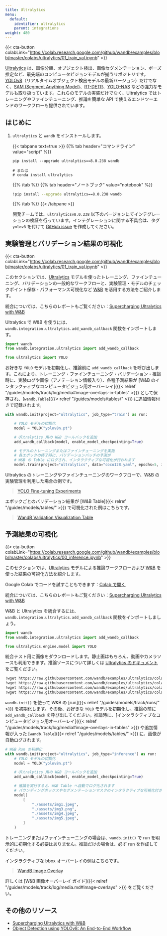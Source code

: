 ```yaml
---
title: Ultralytics
menu:
  default:
    identifier: ultralytics
    parent: integrations
weight: 480
---
```


{{< cta-button colabLink="https://colab.research.google.com/github/wandb/examples/blob/master/colabs/ultralytics/01_train_val.ipynb" >}}

[Ultralytics](https://github.com/ultralytics/ultralytics) は、画像分類、オブジェクト検出、画像セグメンテーション、ポーズ推定など、最先端のコンピュータビジョンモデルが揃うリポジトリです。[YOLOv8](https://docs.ultralytics.com/models/yolov8/)（リアルタイムオブジェクト検出モデルの最新バージョン）だけでなく、[SAM (Segment Anything Model)](https://docs.ultralytics.com/models/sam/#introduction-to-sam-the-segment-anything-model)、[RT-DETR](https://docs.ultralytics.com/models/rtdetr/)、[YOLO-NAS](https://docs.ultralytics.com/models/yolo-nas/) などの強力なモデルも取り扱っています。これらのモデルの実装だけでなく、Ultralytics ではトレーニングやファインチューニング、推論を簡単な API で使えるエンドツーエンドのワークフローも提供されています。

## はじめに

1. `ultralytics` と `wandb` をインストールします。

    {{< tabpane text=true >}}
    {{% tab header="コマンドライン" value="script" %}}

    ```shell
    pip install --upgrade ultralytics==8.0.238 wandb

    # または
    # conda install ultralytics
    ```

    {{% /tab %}}
    {{% tab header="ノートブック" value="notebook" %}}

    ```bash
    !pip install --upgrade ultralytics==8.0.238 wandb
    ```

    {{% /tab %}}
    {{< /tabpane >}}

    開発チームでは、`ultralyticsv8.0.238` 以下のバージョンにてインテグレーションの検証を行っています。インテグレーションに関する不具合は、タグ `yolov8` を付けて [GitHub issue](https://github.com/wandb/wandb/issues/new?template=sdk-bug.yml) を作成してください。

## 実験管理とバリデーション結果の可視化

{{< cta-button colabLink="https://colab.research.google.com/github/wandb/examples/blob/master/colabs/ultralytics/01_train_val.ipynb" >}}

このセクションでは、[Ultralytics](https://docs.ultralytics.com/modes/predict/) モデルを使ったトレーニング、ファインチューニング、バリデーションの一般的なワークフローと、実験管理・モデルのチェックポイント保存・パフォーマンス可視化など [W&B](https://wandb.ai/site) を活用する方法をご紹介します。

統合については、こちらのレポートもご覧ください：[Supercharging Ultralytics with W&B](https://wandb.ai/geekyrakshit/ultralytics/reports/Supercharging-Ultralytics-with-Weights-Biases--Vmlldzo0OTMyMDI4)

Ultralytics で W&B を使うには、`wandb.integration.ultralytics.add_wandb_callback` 関数をインポートします。

```python
import wandb
from wandb.integration.ultralytics import add_wandb_callback

from ultralytics import YOLO
```

お好きな `YOLO` モデルを初期化し、推論前に `add_wandb_callback` を呼び出します。これにより、トレーニング・ファインチューニング・バリデーション・推論時に、実験ログや画像（アノテーション情報入り）、各種予測結果が [W&B のインタラクティブなコンピュータビジョン用オーバーレイ]({{< relref "/guides/models/track/log/media#image-overlays-in-tables" >}}) として保存され、[`wandb.Table`]({{< relref "/guides/models/tables/" >}}) に追加情報付きで記録されます。

```python
with wandb.init(project="ultralytics", job_type="train") as run:

    # YOLO モデルの初期化
    model = YOLO("yolov8n.pt")

    # Ultralytics 用の W&B コールバックを追加
    add_wandb_callback(model, enable_model_checkpointing=True)

    # モデルのトレーニングまたはファインチューニングを実施
    # 各エポックの終了時に、バリデーションバッチの予測が
    # W&B の Table にログされ、インタラクティブな可視化が行われます
    model.train(project="ultralytics", data="coco128.yaml", epochs=5, imgsz=640)
```

Ultralytics のトレーニングやファインチューニングのワークフローで、W&B の実験管理を利用した場合の例です。

<blockquote class="imgur-embed-pub" lang="en" data-id="a/TB76U9O"  ><a href="//imgur.com/a/TB76U9O">YOLO Fine-tuning Experiments</a></blockquote><script async src="//s.imgur.com/min/embed.js" charset="utf-8"></script>

エポックごとのバリデーション結果が [W&B Table]({{< relref "/guides/models/tables/" >}}) で可視化された例はこちらです。

<blockquote class="imgur-embed-pub" lang="en" data-id="a/kU5h7W4"  ><a href="//imgur.com/a/kU5h7W4">WandB Validation Visualization Table</a></blockquote><script async src="//s.imgur.com/min/embed.js" charset="utf-8"></script>

## 予測結果の可視化

{{< cta-button colabLink="https://colab.research.google.com/github/wandb/examples/blob/master/colabs/ultralytics/00_inference.ipynb" >}}

このセクションでは、[Ultralytics](https://docs.ultralytics.com/modes/predict/) モデルによる推論ワークフローおよび [W&B](https://wandb.ai/site) を使った結果の可視化方法を紹介します。

Google Colab でコードを試すこともできます：[Colab で開く](https://wandb.me/ultralytics-inference)

統合については、こちらのレポートもご覧ください：[Supercharging Ultralytics with W&B](https://wandb.ai/geekyrakshit/ultralytics/reports/Supercharging-Ultralytics-with-Weights-Biases--Vmlldzo0OTMyMDI4)

W&B と Ultralytics を統合するには、`wandb.integration.ultralytics.add_wandb_callback` 関数をインポートしましょう。

```python
import wandb
from wandb.integration.ultralytics import add_wandb_callback

from ultralytics.engine.model import YOLO
```

統合テスト用に画像をダウンロードします。静止画はもちろん、動画やカメラソースも利用できます。推論ソースについて詳しくは [Ultralytics のドキュメント](https://docs.ultralytics.com/modes/predict/) をご覧ください。

```bash
!wget https://raw.githubusercontent.com/wandb/examples/ultralytics/colabs/ultralytics/assets/img1.png
!wget https://raw.githubusercontent.com/wandb/examples/ultralytics/colabs/ultralytics/assets/img2.png
!wget https://raw.githubusercontent.com/wandb/examples/ultralytics/colabs/ultralytics/assets/img4.png
!wget https://raw.githubusercontent.com/wandb/examples/ultralytics/colabs/ultralytics/assets/img5.png
```

`wandb.init()` を使って W&B の [run]({{< relref "/guides/models/track/runs/" >}}) を初期化します。その後、お好きな `YOLO` モデルを初期化し、推論の前に `add_wandb_callback` を呼び出してください。推論時に、[インタラクティブなコンピュータビジョン用オーバーレイ]({{< relref "/guides/models/track/log/media#image-overlays-in-tables" >}}) や追加情報が入った [`wandb.Table`]({{< relref "/guides/models/tables/" >}}) に、画像が自動ログされます。

```python
# W&B Run の初期化
with wandb.init(project="ultralytics", job_type="inference") as run:
    # YOLO モデルの初期化
    model = YOLO("yolov8n.pt")

    # Ultralytics 用の W&B コールバックを追加
    add_wandb_callback(model, enable_model_checkpointing=True)

    # 推論を実行すると、W&B Table へ自動でログ化されます
    # バウンディングボックスやセグメンテーションマスクのインタラクティブな可視化付きです
    model(
        [
            "./assets/img1.jpeg",
            "./assets/img3.png",
            "./assets/img4.jpeg",
            "./assets/img5.jpeg",
        ]
    )
```

トレーニングまたはファインチューニングの場合は、`wandb.init()` で run を明示的に初期化する必要はありません。推論だけの場合は、必ず run を作成してください。

インタラクティブな bbox オーバーレイの例はこちらです。

<blockquote class="imgur-embed-pub" lang="en" data-id="a/UTSiufs"  ><a href="//imgur.com/a/UTSiufs">WandB Image Overlay</a></blockquote><script async src="//s.imgur.com/min/embed.js" charset="utf-8"></script>

詳しくは [W&B 画像オーバーレイ ガイド]({{< relref "/guides/models/track/log/media.md#image-overlays" >}}) をご覧ください。

## その他のリソース

* [Supercharging Ultralytics with W&B](https://wandb.ai/geekyrakshit/ultralytics/reports/Supercharging-Ultralytics-with-Weights-Biases--Vmlldzo0OTMyMDI4)
* [Object Detection using YOLOv8: An End-to-End Workflow](https://wandb.ai/reviewco/object-detection-bdd/reports/Object-Detection-using-YOLOv8-An-End-to-End-Workflow--Vmlldzo1NTAyMDQ1)